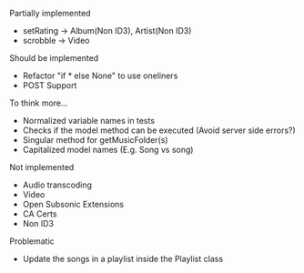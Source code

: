 Partially implemented

- setRating -> Album(Non ID3), Artist(Non ID3)
- scrobble -> Video

Should be implemented

- Refactor "if \* else None" to use oneliners
- POST Support

To think more...

- Normalized variable names in tests
- Checks if the model method can be executed (Avoid server side errors?)
- Singular method for getMusicFolder(s)
- Capitalized model names (E.g. Song vs song)

Not implemented

- Audio transcoding
- Video
- Open Subsonic Extensions
- CA Certs
- Non ID3

Problematic

- Update the songs in a playlist inside the Playlist class
